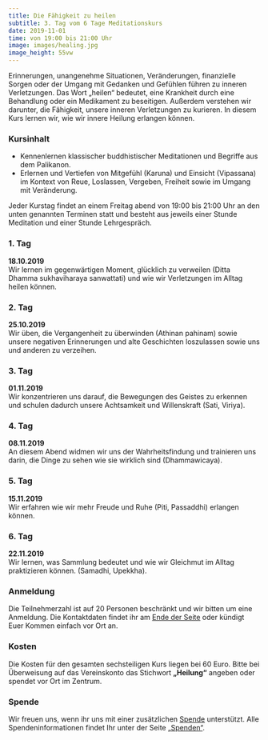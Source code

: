```yaml
---
title: Die Fähigkeit zu heilen
subtitle: 3. Tag vom 6 Tage Meditationskurs
date: 2019-11-01
time: von 19:00 bis 21:00 Uhr
image: images/healing.jpg
image_height: 55vw
---
```

Erinnerungen, unangenehme Situationen, Veränderungen, finanzielle Sorgen oder der Umgang mit Gedanken und Gefühlen führen zu inneren Verletzungen. Das Wort „heilen“ bedeutet, eine Krankheit durch eine Behandlung oder ein Medikament zu beseitigen. Außerdem verstehen wir darunter, die Fähigkeit, unsere inneren Verletzungen zu kurieren. In diesem Kurs lernen wir, wie wir innere Heilung erlangen können.

### Kursinhalt
- Kennenlernen klassischer buddhistischer Meditationen und Begriffe aus dem Palikanon.
- Erlernen und Vertiefen von Mitgefühl (Karuna) und Einsicht (Vipassana) im Kontext von Reue, Loslassen, Vergeben, Freiheit sowie im Umgang mit Veränderung.

Jeder Kurstag findet an einem Freitag abend von 19:00 bis 21:00 Uhr an
den unten genannten Terminen statt und besteht aus jeweils einer
Stunde Meditation und einer Stunde Lehrgespräch.

### 1. Tag
**18.10.2019**<br>
Wir lernen im gegenwärtigen Moment, glücklich zu verweilen (Ditta Dhamma sukhaviharaya sanwattati) und wie wir Verletzungen im Alltag heilen können.

### 2. Tag
**25.10.2019**<br>
Wir üben, die Vergangenheit zu überwinden (Athinan pahinam) sowie unsere negativen Erinnerungen und alte Geschichten loszulassen sowie uns und anderen zu verzeihen.

### 3. Tag
**01.11.2019**<br>
Wir konzentrieren uns darauf, die Bewegungen des Geistes zu erkennen und schulen dadurch unsere Achtsamkeit und Willenskraft (Sati, Viriya).

### 4. Tag
**08.11.2019**<br>
An diesem Abend widmen wir uns der Wahrheitsfindung und trainieren uns darin, die Dinge zu sehen wie sie wirklich sind (Dhammawicaya).

### 5. Tag
**15.11.2019**<br>
Wir erfahren wie wir mehr Freude und Ruhe (Piti, Passaddhi) erlangen können.

### 6. Tag
**22.11.2019**<br>
Wir lernen, was Sammlung bedeutet und wie wir Gleichmut im Alltag praktizieren können. (Samadhi, Upekkha).

### Anmeldung
Die Teilnehmerzahl ist auf 20 Personen beschränkt und wir bitten um eine Anmeldung.  Die Kontaktdaten findet ihr am [Ende der Seite](#footer) oder kündigt Euer Kommen einfach vor Ort an.

### Kosten
Die Kosten für den gesamten sechsteiligen Kurs liegen bei 60 Euro. Bitte bei Überweisung auf das Vereinskonto das Stichwort **„Heilung“** angeben oder spendet vor Ort im Zentrum.

### Spende
Wir freuen uns, wenn ihr uns mit einer zusätzlichen
[Spende](spenden.html) unterstützt.  Alle Spendeninformationen findet
Ihr unter der Seite [„Spenden“](spenden.html).
